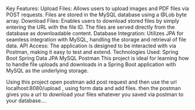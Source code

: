 Key Features:
Upload Files: Allows users to upload images and PDF files via POST requests. Files are stored in the MySQL database using a @Lob byte array.
Download Files: Enables users to download stored files by simply entering the URL with the file ID. The files are served directly from the database as downloadable content.
Database Integration: Utilizes JPA for seamless integration with MySQL, handling the storage and retrieval of file data.
API Access: The application is designed to be interacted with via Postman, making it easy to test and extend.
Technologies Used:
Spring Boot
Spring Data JPA
MySQL
Postman
This project is ideal for learning how to handle file uploads and downloads in a Spring Boot application with MySQL as the underlying storage.

Using this project open postman add post request and then use the url localhost:8080/upload  , using form data and add files.
then the postman gives you a url to download your files whatever you saved via postman to your database....
